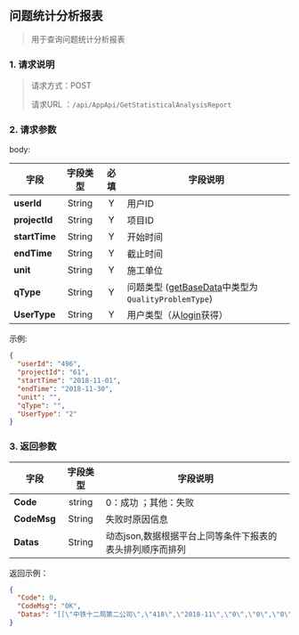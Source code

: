 ## 问题统计分析报表

> 用于查询问题统计分析报表

### 1. 请求说明

> 请求方式：POST
>
> 请求URL ：`/api/AppApi/GetStatisticalAnalysisReport`

### 2. 请求参数

body:

| 字段          | 字段类型 | 必填 | 字段说明                                                     |
| ------------- | :------: | :--: | ------------------------------------------------------------ |
| **userId**    |  String  |  Y   | 用户ID                                                       |
| **projectId** |  String  |  Y   | 项目ID                                                       |
| **startTime** |  String  |  Y   | 开始时间                                                     |
| **endTime**   |  String  |  Y   | 截止时间                                                     |
| **unit**      |  String  |  Y   | 施工单位                                                     |
| **qType**     |  String  |  Y   | 问题类型 ([getBaseData](../../project/getBaseData.md)中类型为`QualityProblemType`) |
| **UserType**  |  String  |  Y   | 用户类型（从[login](../../login/login.md)获得）              |

示例:

```json
{
  "userId": "496",
  "projectId": "61",
  "startTime": "2018-11-01",
  "endTime": "2018-11-30",
  "unit": "",
  "qType": "",
  "UserType": "2"
}
```

### 3. 返回参数

| 字段        | 字段类型 | 字段说明                                                  |
| ----------- | :------: | --------------------------------------------------------- |
| **Code**    |  string  | 0：成功 ；其他：失败                                      |
| **CodeMsg** |  String  | 失败时原因信息                                            |
| **Datas**   |  String  | 动态json,数据根据平台上同等条件下报表的表头排列顺序而排列 |

返回示例：

```json
{
  "Code": 0,
  "CodeMsg": "OK",
  "Datas": "[[\"中铁十二局第二公司\",\"418\",\"2018-11\",\"0\",\"0\",\"0\",\"0\",\"0\",\"0\",\"0\",\"0\",\"0\",\"0\",\"0\",\"0\",\"0\",\"0\",\"0\",\"0\",\"0\",\"0\",\"0\",\"0\",\"0\",\"0\",\"0\",\"0\",\"0\",\"0\",\"0\",\"0\"]]"
}
```